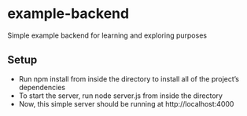 # example-backend
Simple example backend for learning and exploring purposes

## Setup
- Run npm install from inside the directory to install all of the project’s dependencies
- To start the server, run node server.js from inside the directory 
- Now, this simple server should be running at http://localhost:4000
